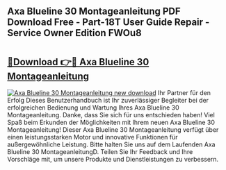 ## Axa Blueline 30 Montageanleitung PDF Download Free - Part-18T User Guide Repair - Service Owner Edition FWOu8

# <h2><a href="http://df7n9w0.blite.top/?on=Axa+Blueline+30+Montageanleitung">🔗Download 👉🔴 Axa Blueline 30 Montageanleitung</a></h2>

[![Axa Blueline 30 Montageanleitung new download](https://i.imgur.com/lujVjoI.png)](http://df7n9w0.blite.top/?on=Axa+Blueline+30+Montageanleitung)
Ihr Partner für den Erfolg Dieses Benutzerhandbuch ist Ihr zuverlässiger Begleiter bei der erfolgreichen Bedienung und Wartung Ihres Axa Blueline 30 Montageanleitung. Danke, dass Sie sich für uns entschieden haben! Viel Spaß beim Erkunden der Möglichkeiten mit Ihrem neuen Axa Blueline 30 Montageanleitung! Dieser Axa Blueline 30 Montageanleitung verfügt über einen leistungsstarken Motor und innovative Funktionen für außergewöhnliche Leistung. Bitte halten Sie uns auf dem Laufenden Axa Blueline 30 MontageanleitungD. Teilen Sie Ihr Feedback und Ihre Vorschläge mit, um unsere Produkte und Dienstleistungen zu verbessern.
